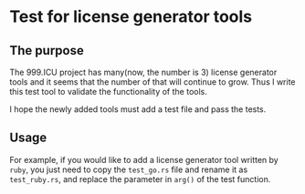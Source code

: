 # Test for license generator tools

## The purpose
The 999.ICU project has many(now, the number is 3) license generator tools and it seems that the number of that will continue to grow. Thus I write this test tool to validate the functionality of the tools.

I hope the newly added tools must add a test file and pass the tests.

## Usage 
For example, if you would like to add a license generator tool written by `ruby`, you just need to copy the `test_go.rs` file and rename it as `test_ruby.rs`, and replace the parameter in `arg()` of the test function. 
